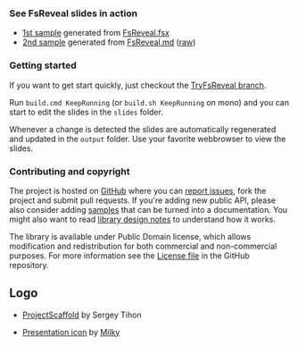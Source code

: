 ### See FsReveal slides in action

- [1st sample](http://fsreveal.azurewebsites.net/) generated from [FsReveal.fsx](https://github.com/fsprojects/FsReveal/blob/master/src/presentations/FsReveal.fsx)
- [2nd sample](http://fsreveal.azurewebsites.net/index-md.html) generated from [FsReveal.md](https://github.com/fsprojects/FsReveal/blob/master/src/presentations/FsReveal.md) ([raw](https://raw.githubusercontent.com/fsprojects/FsReveal/master/src/presentations/FsReveal.md))

### Getting started

If you want to get start quickly, just checkout the [TryFsReveal branch](https://github.com/fsprojects/FsReveal/tree/TryFsReveal).

Run `build.cmd KeepRunning` (or `build.sh KeepRunning` on mono) and you can start to edit the slides in the `slides` folder.

Whenever a change is detected the slides are automatically regenerated and updated in the `output` folder.
Use your favorite webbrowser to view the slides.  

### Contributing and copyright

The project is hosted on [GitHub][gh] where you can [report issues][issues], fork 
the project and submit pull requests. If you're adding new public API, please also 
consider adding [samples][content] that can be turned into a documentation. You might
also want to read [library design notes][readme] to understand how it works.

The library is available under Public Domain license, which allows modification and 
redistribution for both commercial and non-commercial purposes. For more information see the 
[License file][license] in the GitHub repository. 

Logo
----

- [ProjectScaffold](https://github.com/fsprojects/ProjectScaffold/blob/9e28426459007df785432fca4cf8996b0aed90d0/docs/files/img/logo-template.pdn) by Sergey Tihon
- [Presentation icon](http://thenounproject.com/term/presentation/47356/) by [Milky](http://thenounproject.com/Milky/)


  [content]: https://github.com/fsprojects/FsReveal/tree/master/docs/content
  [gh]: https://github.com/fsprojects/FsReveal
  [issues]: https://github.com/fsprojects/FsReveal/issues
  [readme]: https://github.com/fsprojects/FsReveal/blob/master/README.md
  [license]: https://github.com/fsprojects/FsReveal/blob/master/LICENSE.txt  